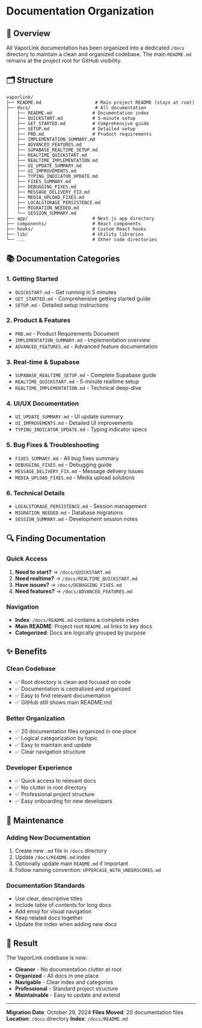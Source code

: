 # Documentation Organization

## 📁 Overview

All VaporLink documentation has been organized into a dedicated `/docs` directory to maintain a clean and organized codebase. The main `README.md` remains at the project root for GitHub visibility.

## 🗂️ Structure

```
vaporlink/
├── README.md                    # Main project README (stays at root)
├── docs/                        # All documentation
│   ├── README.md               # Documentation index
│   ├── QUICKSTART.md           # 5-minute setup
│   ├── GET_STARTED.md          # Comprehensive guide
│   ├── SETUP.md                # Detailed setup
│   ├── PRD.md                  # Product requirements
│   ├── IMPLEMENTATION_SUMMARY.md
│   ├── ADVANCED_FEATURES.md
│   ├── SUPABASE_REALTIME_SETUP.md
│   ├── REALTIME_QUICKSTART.md
│   ├── REALTIME_IMPLEMENTATION.md
│   ├── UI_UPDATE_SUMMARY.md
│   ├── UI_IMPROVEMENTS.md
│   ├── TYPING_INDICATOR_UPDATE.md
│   ├── FIXES_SUMMARY.md
│   ├── DEBUGGING_FIXES.md
│   ├── MESSAGE_DELIVERY_FIX.md
│   ├── MEDIA_UPLOAD_FIXES.md
│   ├── LOCALSTORAGE_PERSISTENCE.md
│   ├── MIGRATION_NEEDED.md
│   └── SESSION_SUMMARY.md
├── app/                        # Next.js app directory
├── components/                 # React components
├── hooks/                      # Custom React hooks
├── lib/                        # Utility libraries
└── ...                         # Other code directories
```

## 📚 Documentation Categories

### 1. Getting Started
- `QUICKSTART.md` - Get running in 5 minutes
- `GET_STARTED.md` - Comprehensive getting started guide
- `SETUP.md` - Detailed setup instructions

### 2. Product & Features
- `PRD.md` - Product Requirements Document
- `IMPLEMENTATION_SUMMARY.md` - Implementation overview
- `ADVANCED_FEATURES.md` - Advanced feature documentation

### 3. Real-time & Supabase
- `SUPABASE_REALTIME_SETUP.md` - Complete Supabase guide
- `REALTIME_QUICKSTART.md` - 5-minute realtime setup
- `REALTIME_IMPLEMENTATION.md` - Technical deep-dive

### 4. UI/UX Documentation
- `UI_UPDATE_SUMMARY.md` - UI update summary
- `UI_IMPROVEMENTS.md` - Detailed UI improvements
- `TYPING_INDICATOR_UPDATE.md` - Typing indicator specs

### 5. Bug Fixes & Troubleshooting
- `FIXES_SUMMARY.md` - All bug fixes summary
- `DEBUGGING_FIXES.md` - Debugging guide
- `MESSAGE_DELIVERY_FIX.md` - Message delivery issues
- `MEDIA_UPLOAD_FIXES.md` - Media upload solutions

### 6. Technical Details
- `LOCALSTORAGE_PERSISTENCE.md` - Session management
- `MIGRATION_NEEDED.md` - Database migrations
- `SESSION_SUMMARY.md` - Development session notes

## 🔍 Finding Documentation

### Quick Access
1. **Need to start?** → `/docs/QUICKSTART.md`
2. **Need realtime?** → `/docs/REALTIME_QUICKSTART.md`
3. **Have issues?** → `/docs/DEBUGGING_FIXES.md`
4. **Need features?** → `/docs/ADVANCED_FEATURES.md`

### Navigation
- **Index**: `/docs/README.md` contains a complete index
- **Main README**: Project root `README.md` links to key docs
- **Categorized**: Docs are logically grouped by purpose

## ✨ Benefits

### Clean Codebase
- ✅ Root directory is clean and focused on code
- ✅ Documentation is centralized and organized
- ✅ Easy to find relevant documentation
- ✅ GitHub still shows main README.md

### Better Organization
- ✅ 20 documentation files organized in one place
- ✅ Logical categorization by topic
- ✅ Easy to maintain and update
- ✅ Clear navigation structure

### Developer Experience
- ✅ Quick access to relevant docs
- ✅ No clutter in root directory
- ✅ Professional project structure
- ✅ Easy onboarding for new developers

## 📝 Maintenance

### Adding New Documentation
1. Create new `.md` file in `/docs` directory
2. Update `/docs/README.md` index
3. Optionally update main `README.md` if important
4. Follow naming convention: `UPPERCASE_WITH_UNDERSCORES.md`

### Documentation Standards
- Use clear, descriptive titles
- Include table of contents for long docs
- Add emoji for visual navigation
- Keep related docs together
- Update the index when adding new docs

## 🎯 Result

The VaporLink codebase is now:
- **Cleaner** - No documentation clutter at root
- **Organized** - All docs in one place
- **Navigable** - Clear index and categories
- **Professional** - Standard project structure
- **Maintainable** - Easy to update and extend

---

**Migration Date**: October 29, 2024
**Files Moved**: 20 documentation files
**Location**: `/docs` directory
**Index**: `/docs/README.md`
